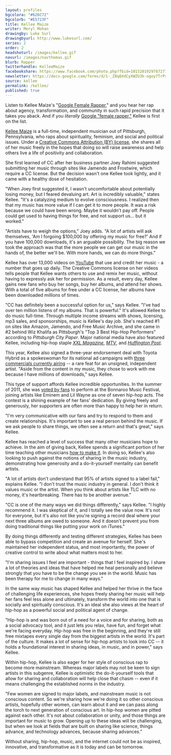 ```yaml
---
layout: profiles
bgcolora: "#626C72"
bgcolorb: "#E5723F"
title: Kellee Maize
writer: Meryl Mohan
drawingby: Luke Surl
drawingbyurl: http://www.lukesurl.com/
series: 2
order: 2
headshoturl: /images/kellee.gif
navurl: /images/navthomas.gif
blurb: Rapper
twitterhandle: KelleeMaize
facebookshare: https://www.facebook.com/photo.php?fbid=10152019297872777
newsletter: https://docs.google.com/forms/d/1-_Z8q6XdCyXWZU3k-ogoy7TrPxhSN7nYHPvjj0MwogA/viewform?entry.239708838=Team+Open+-+Thomas&entry.1860916380&entry.1017428125&entry.1257771276
source: kellee
permalink: /kellee/
published: true
---
```


Listen to Kellee Maize's "[Google Female Rapper](https://www.youtube.com/watch?v=VhhdXG5UM2o)," and you hear her rap about agency, transformation, and community in such rapid precision that it takes you aback. And if you *literally* [Google "female rapper,"](https://www.google.com/search?q=female+rapper&rlz=1C5CHFA_enUS503US503&oq=female+rapper&aqs=chrome..69i57j0l5.15897j0j4&sourceid=chrome&es_sm=119&ie=UTF-8)  Kellee is first on the list.

[Kellee Maize](http://kelleemaize.com/) is a full-time, independent musician out of Pittsburgh, Pennsylvania, who raps about spirituality, feminism, and social and political issues. Under a [Creative Commons Attribution (BY) license](http://creativecommons.org/licenses/by/4.0/), she shares all of her music freely in the hopes that doing so will raise awareness and help others live a life of positivity and collaboration. 

She first learned of CC after her business partner Joey Rahimi suggested submitting her music through sites like Jamendo and Frostwire, which require a CC license. But the decision wasn't one Kellee took lightly, and it came with a healthy dose of hesitation.

"When Joey first suggested it, I wasn't uncomfortable about potentially losing money, but I feared devaluing art. Art is incredibly valuable," states Kellee. "It's a catalyzing medium to evolve consciousness. I realized then that my music has more value if I can get it to more people. It was a risk because we could have been wrong. Maybe it wouldn't pay off. People could get used to having things for free, and not support us… but it worked."

"Artists have to weigh the options," Joey adds. "A lot of artists will ask themselves, 'Am I forgoing $100,000 by offering my music for free?' And if you have 100,000 downloads, it's an arguable possibility. The big reason we took the approach was that the more people we can get our music in the hands of, the better we'll be. With more hands, we can do more things."

Kellee has over 13,000 videos on [YouTube](https://www.youtube.com/channel/UCwBhXADStizYpJyXDUZkATg) that use and credit her music - a number that goes up daily. The Creative Commons license on her videos tells people that Kellee wants others to use and remix her music, without having to expressly ask her for permission. As a result, every day, Kellee gains new fans who buy her songs, buy her albums, and attend her shows. With a total of five albums for free under a CC license, her albums have been downloaded *millions* of times.

"CC has definitely been a successful option for us," says Kellee. "I've had over ten million listens of my albums. That is powerful." It's allowed Kellee to do music full-time. Through multiple income streams with shows, licensing, mp3 sales, and sponsorships, music is Kellee's day job. She's reached #1 on sites like Amazon, Jamendo, and Free Music Archive, and she came in #2 behind Wiz Khalifa as Pittsburgh's "Top 3 Best Hip-Hop Performers" according to *Pittsburgh City Paper*. Major national media have also featured Kellee, including hip-hop staple *[XXL Magazine](http://www.xxlmag.com/rap-music/the-break/2012/03/the-break-presents-kellee-maize/)*, [*MTV*](http://www.mtv.com/news/1678526/mac-miller-pittsburgh-new-artists/), and [*Huffington Post*](http://www.huffingtonpost.com/kellee-maize/). 

This year, Kellee also signed a three-year endorsement deal with Toyota Hybrid as a spokeswoman for its national ad campaigns with [three commercials currently airing](https://www.google.com/search?q=kellee+prius&rlz=1C1CHFX_enUS500US500&oq=kellee+prius#q=kellee+maize+prius+commercial&tbm=vid) -- a rare feat for an unsigned, independent artist. "Aside from the content in my music, they chose to work with me because I have millions of downloads," says Kellee.

This type of support affords Kellee incredible opportunities. In the summer of 2011, she was [voted by fans](http://blog.sonicbids.com/bonnarookelleemaize) to perform at the Bonnaroo Music Festival, joining artists like Eminem and Lil Wayne as one of seven hip-hop acts. The contest is a shining example of her fans' dedication. By giving freely and generously, her supporters are often more than happy to help her in return.

"I'm very communicative with our fans and try to respond to them and create relationships. It's important to see a real person behind the music. If we ask people to share things, we often see a return and that's great," says Kellee. 

Kellee has reached a level of success that many other musicians hope to achieve. In the aim of giving back, Kellee spends a significant portion of her time teaching other musicians [how to make it](http://www.huffingtonpost.com/kellee-maize/how-i-made-it-in-the-musi_b_5024003.html#). In doing so, Kellee's also looking to push against the notions of sharing in the music industry, demonstrating how generosity and a do-it-yourself mentality can benefit artists.

"A lot of artists don't understand that 95% of artists signed to a label fail," explains Kellee. "I don't trust the music industry in general. I don't think it values music or the artist. When you think about artists like TLC with no money, it's heartbreaking. There has to be another avenue."

"CC is one of the many ways we did things differently," says Kellee. "I highly recommend it. I was skeptical of it, and I totally see the value now. It's not for everyone, but it's also not like you're signing a record deal where your next three albums are owed to someone. And it doesn't prevent you from doing traditional things like putting your work on iTunes."

By doing things differently and testing different strategies, Kellee has been able to bypass competition and create an avenue for herself. She's maintained her independent status, and most importantly, the power of creative control to write about what matters most to her.

"I'm sharing issues I feel are important - things that I feel inspired by. I share a lot of theories and ideas that have helped me heal personally and believe strongly that you have to be the change you see in the world. Music has been therapy for me to change in many ways."

In the same way music has shaped Kellee and helped her thrive in the face of challenging life experiences, she hopes freely sharing her music will help her fans feel less alone and ultimately, transform the world into one that is socially and spiritually conscious. It's an ideal she also views at the heart of hip-hop as a powerful social and political agent of change.

"Hip-hop is and was born out of a need for a voice and for sharing, both as a social advocacy tool, and it just lets you relax, have fun, and forget what we're facing everyday. Hip-hop was free in the beginning, and they're still free mixtapes every single day from the biggest artists in the world. It's part of the culture. It makes a lot of sense for hip-hop artists to look into CC -- it holds a foundational interest in sharing ideas, in music, and in power," says Kellee.

Within hip-hop, Kellee is also eager for her style of conscious rap to become more mainstream. Whereas major labels may not be keen to sign artists in this subgenre, Kellee is optimistic the do-it-yourself tools that allow for sharing and collaboration will help close that chasm -- even if it means challenging the established norms in the industry. 

"Few women are signed to major labels, and mainstream music is not conscious content. So we're sharing how we're doing it so other conscious artists, hopefully other women, can learn about it and we can pass along the torch to next generation of conscious art. In hip-hop women are pitted against each other. It's not about collaboration or unity, and those things are important for music to grow. Opening up to these ideas will be challenging, but when we look at fields that are built on sharing like science, things advance, and technology advances, because sharing advances.”

Without sharing, hip-hop, music, and the internet could not be as inspired, innovative, and transformative as it is today and can be tomorrow.
